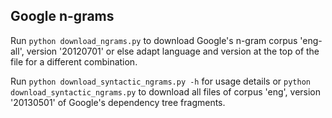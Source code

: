 ## Google n-grams

Run `python download_ngrams.py` to download Google's n-gram corpus 'eng-all', version '20120701' 
or else adapt language and version at the top of the file for a different combination.

Run `python download_syntactic_ngrams.py -h` for usage details or `python download_syntactic_ngrams.py` 
to download all files of corpus 'eng', version '20130501' of Google's dependency tree fragments.
